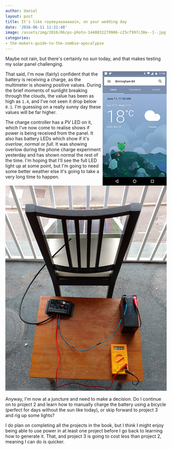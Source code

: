 ```yaml
---
author: daniel
layout: post
title: It's like rayeeyaaaaaaain, on your wedding day
date: '2016-06-11 11:31:48'
image: /assets/img/2016/06/ps-photo-1448032279986-c25cf997c38e--1-.jpg
categories:
- the-makers-guide-to-the-zombie-apocalypse
---
```


<p class="intro"><span class="dropcap">M</span>aybe not rain, but there's certainly no sun today, and that makes testing my solar panel challenging.</p>

<img src="/assets/img/2016/06/ps-Screenshot_20160611-115413--2-.png" style="float: right;">That said, I'm now (fairly) confident that the battery is receiving a charge, as the multimeter is showing positive values. During the brief moments of sunlight breaking through the clouds, the value has been as high as `1.4`, and I've not seen it drop below `0.1`. I'm guessing on a really sunny day these values will be far higher.

The charge controller has a _PV_ LED on it, which I've now come to realise shows if power is being received from the panel. It also has battery LEDs which show if it's _overlow_, _normal_ or _full_. It was showing overlow during the phone charge experiment yesterday and has shown normal the rest of the time. I'm hoping that I'll see the full LED light up at some point, but I'm going to need some better weather else it's going to take a very long time to happen.

![](/assets/img/2016/06/ps-IMG_20160611_112729278--1-.jpg)

Anyway, I'm now at a juncture and need to make a decision. Do I continue on to project 2 and learn how to manually charge the battery using a bicycle (perfect for days without the sun like today), or skip forward to project 3 and rig up some lights?

I do plan on completing all the projects in the book, but I think I might enjoy being able to use power in at least one project before I go back to learning how to generate it. That, and project 3 is going to cost less than project 2, meaning I can do is quicker.
